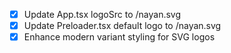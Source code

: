 - [x] Update App.tsx logoSrc to /nayan.svg
- [x] Update Preloader.tsx default logo to /nayan.svg
- [x] Enhance modern variant styling for SVG logos